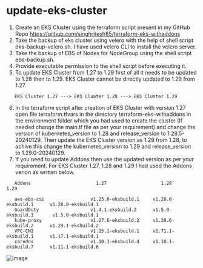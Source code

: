 # update-eks-cluster

1. Create an EKS Cluster using the terraform script present in my GitHub Repo https://github.com/singhritesh85/terraform-eks-withaddons
2. Take the backup of eks cluster using velero with the help of shell script eks-backup-velero.sh. I have used velero CLI to install the velero server.
3. Take the backup of EBS of Nodes for NodeGroup using the shell script ebs-backup.sh.
4. Provide executable permission to the shell script before executing it.
5. To update EKS Cluster from 1.27 to 1.29 first of all it needs to be updated to 1.28 then to 1.29. EKS Cluster cannot be directly updated to 1.29 from 1.27.
```
   EKS Cluster 1.27 ---> EKS Cluater 1.28 ---> EKS Cluster 1.29 
```
6. In the terraform script after creation of EKS Cluster with version 1.27 open file terraform.tfvars in the directory terraform-eks-withaddons in the environment folder which you had used to create the cluster (If needed change the main.tf file as per your requirement) and change the version of kubernetes_version to 1.28 and release_version to 1.28.5-20240129. Then update the EKS Cluster version as 1.29 from 1.28, to achive this change the kubernetes_version to 1.29 and release_version to 1.29.0-20240129.
7. If you need to update Addons then use the updated version as per your requirement.
   For EKS Cluster 1.27, 1.28 and 1.29 I had used the Addons verion as written below.
```
   Addons                        1.27                    1.28                    1.29

   aws-ebs-csi                 v1.25.0-eksbuild.1     v1.28.0-eksbuild.1      v1.28.0-eksbuild.1
   GuardDuty                   v1.4.1-eksbuild.2      v1.5.0-eksbuild.1       v1.5.0-eksbuild.1
   kube-proxy                  v1.27.6-eksbuild.2     v1.28.6-eksbuild.2      v1.29.1-eksbuild.2
   VPC-CNI                     v1.15.1-eksbuild.1     v1.71.1-eksbuild.1      v1.17.1-eksbuild.1
   coredns                     v1.10.1-eksbuild.4     v1.10.1-eksbuild.7      v1.11.1-eksbuild.6
```

![image](https://github.com/singhritesh85/update-eks-cluster/assets/56765895/e9f7a744-abc1-4172-9f1a-18dc8d51c206)

